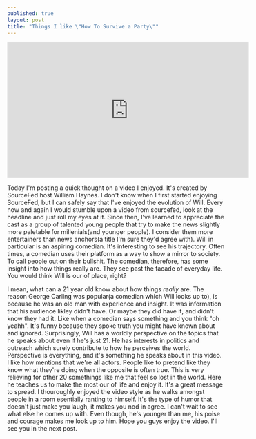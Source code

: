 ```yaml
---
published: true
layout: post
title: "Things I like \"How To Survive a Party\""
---
```




<iframe width="560" height="315" src="https://www.youtube.com/embed/SiEtFrqoiSQ" frameborder="0" allowfullscreen></iframe>

Today I'm posting a quick thought on a video I enjoyed. It's created by SourceFed host William Haynes. I don't know when I first started enjoying SourceFed, but I can safely say that I've enjoyed the evolution of Will. Every now and again I would stumble upon a video from sourcefed, look at the headline and just roll my eyes at it. Since then, I've learned to appreciate the cast as a group of talented young people that try to make the news slightly more paletable for millenials(and younger people). I consider them more entertainers than news anchors(a title I'm sure they'd agree with). Will in particular is an aspiring comedian. It's interesting to see his trajectory. Often times, a comedian uses their platform as a way to show a mirror to society. To call people out on their bullshit. The comedian, therefore, has some insight into how things really are. They see past the facade of everyday life. You would think Will is our of place, right? 

I mean, what can a 21 year old know about how things _really_ are. The reason George Carling was popular(a comedian which Will looks up to), is because he was an old man with experience and insight. It was information that his audience likley didn't have. Or maybe they did have it, and didn't know they had it. Like when a comedian says something and you think "oh yeahh". It's funny because they spoke truth you might have known about and ignored. Surprisingly, Will has a worldly perspective on the topics that he speaks about even if he's just 21. He has interests in politics and outreach which surely contribute to how he perceives the world. Perspective is everything, and it's something he speaks about in this video. I like how mentions that we're all actors. People like to pretend like they know what they're doing when the opposite is often true. This is very relieving for other 20 somethings like me that feel so lost in the world. Here he teaches us to make the most our of life and enjoy it. It's a great message to spread. I thouroughly enjoyed the video style as he walks amongst people in a room esentially ranting to himself. It's the type of humor that doesn't just make you laugh, it makes you nod in agree. I can't wait to see what else he comes up with. Even though, he's younger than me, his poise and courage makes me look up to him. Hope you guys enjoy the video. I'll see you in the next post.
